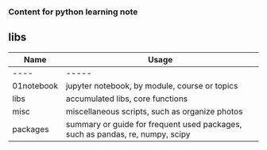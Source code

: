 ### Content for python learning note

## libs

| Name       | Usage                                             |
|------------|---------------------------------------------------|
| ----       | -----                                             |
| 01notebook | jupyter notebook, by module, course or topics     |
| libs       | accumulated libs, core functions                  |
| misc       | miscellaneous scripts, such as organize photos    |
| packages   | summary or guide for frequent used packages, such as pandas, re, numpy, scipy |